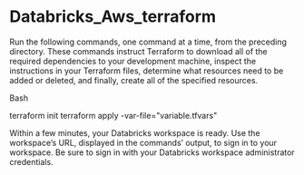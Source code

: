 # Databricks_Aws_terraform

Run the following commands, one command at a time, from the preceding directory. These commands instruct Terraform to download all of the required dependencies to your development machine, inspect the instructions in your Terraform files, determine what resources need to be added or deleted, and finally, create all of the specified resources.




Bash

terraform init
terraform apply -var-file="variable.tfvars"

Within a few minutes, your Databricks workspace is ready. Use the workspace’s URL, displayed in the commands’ output, to sign in to your workspace. Be sure to sign in with your Databricks workspace administrator credentials.
